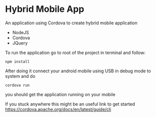 
# Hybrid Mobile App

An application using Cordova to create hybrid mobile application

 - NodeJS
 - Cordova
 - JQuery
 
To run the application go to root of the project in terminal and follow:

    npm install
After doing it connect your android mobile using USB in debug mode to system and do 
 
    cordova run
you should get the application running on your mobile 

If you stuck anywhere this might be an useful link to get started https://cordova.apache.org/docs/en/latest/guide/cli